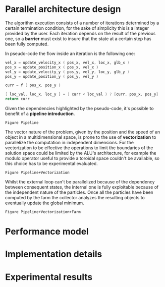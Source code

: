 # Parallel architecture design

The algorithm execution consists of a number of iterations determined by a certain termination condition, for the sake of simplicity this is a integer provided by the user.
Each iteration depends on the result of the previous one, so a **barrier** must exist to insure that the state at a certain step has been fully computed.

In pseudo-code the flow inside an iteration is the following one:

```c
vel_x = update_velocity_x ( pos_x, vel_x, loc_x, glb_x )
pos_x = update_position_x ( pos_x, vel_x )
vel_y = update_velocity_y ( pos_y, vel_y, loc_y, glb_y )
pos_y = update_position_y ( pos_y, vel_y )

curr = f ( pos_x, pos_y )

[ loc_val, loc_x, loc_y ] = ( curr < loc_val ) ? [curr, pos_x, pos_y] : [loc_val, loc_x, loc_y]
return curr
```

Given the dependencies highlighted by the pseudo-code, it's possible to benefit of a **pipeline introduction**.

`Figure Pipeline`

The vector nature of the problem, given by the position and the speed of an object in a multidimensional space, is prone to the use of **vectorization** to parallelize the computation in independent dimensions.
For the vectorization to be effective the operations to limit the boundaries of the solution space could be limited by the ALU's architecture, for example the modulo operator useful to provide a toroidal space couldn't be available, so this choice has to be experimental evaluated.

`Figure Pipeline+Vectorization`

Whilst the external loop can't be parallelized because of the dependency between consequent states, the internal one is fully exploitable because of the independent nature of the particles.
Once all the particles have been computed by the farm the collector analyzes the resulting objects to eventually update the global minimum.

`Figure Pipeline+Vectorization+Farm`

# Performance model

# Implementation details

# Experimental results
